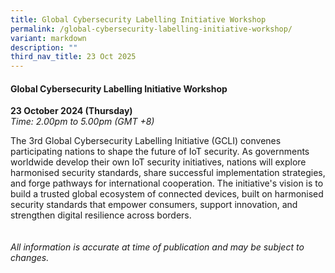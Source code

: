 ```yaml
---
title: Global Cybersecurity Labelling Initiative Workshop
permalink: /global-cybersecurity-labelling-initiative-workshop/
variant: markdown
description: ""
third_nav_title: 23 Oct 2025
---
```

#### **Global Cybersecurity Labelling Initiative Workshop**

**23 October 2024 (Thursday)**  
*Time: 2.00pm to 5.00pm (GMT +8)*

The 3rd Global Cybersecurity Labelling Initiative (GCLI) convenes participating nations to shape the future of IoT security. As governments worldwide develop their own IoT security initiatives, nations will explore harmonised security standards, share successful implementation strategies, and forge pathways for international cooperation. The initiative's vision is to build a trusted global ecosystem of connected devices, built on harmonised security standards that empower consumers, support innovation, and strengthen digital resilience across borders.
<br><br><br>
*All information is accurate at time of publication and may be subject to changes.*